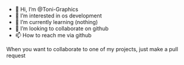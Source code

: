 - 👋 Hi, I’m @Toni-Graphics
- 👀 I’m interested in os development
- 🌱 I’m currently learning (nothing)
- 💞️ I’m looking to collaborate on github
- 📫 How to reach me via github

When you want to collaborate to one of my projects, just make a pull request

<!---
Toni-Graphics/Toni-Graphics is a ✨ special ✨ repository because its `README.md` (this file) appears on your GitHub profile.
You can click the Preview link to take a look at your changes.
--->
